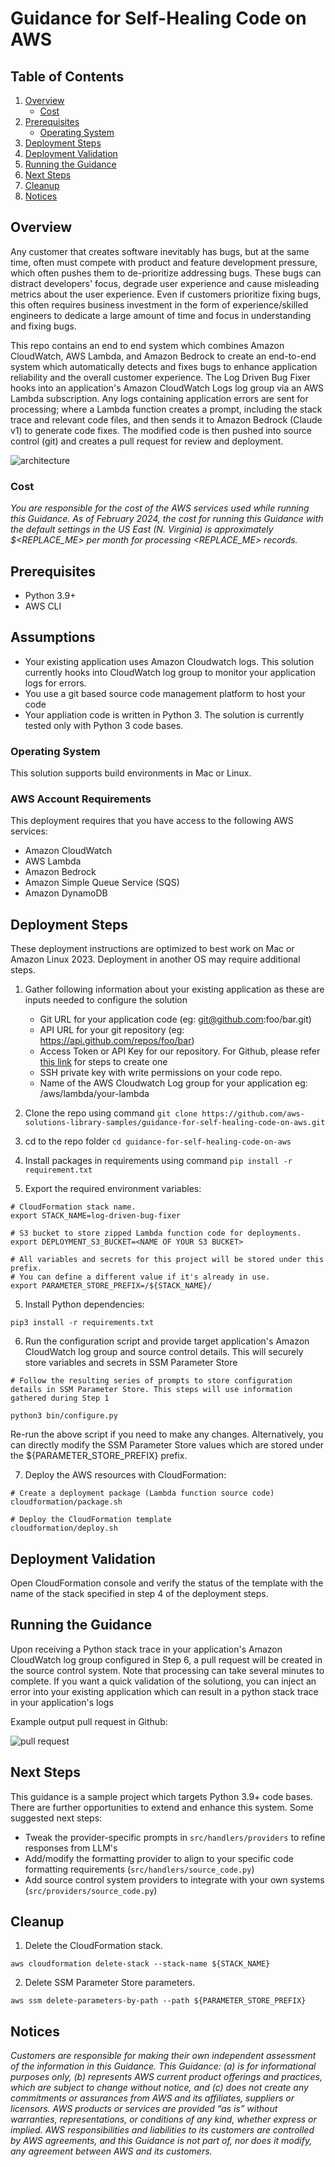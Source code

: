 # Guidance for Self-Healing Code on AWS

## Table of Contents

1. [Overview](#overview)
   - [Cost](#cost)
2. [Prerequisites](#prerequisites)
   - [Operating System](#operating-system)
3. [Deployment Steps](#deployment-steps)
4. [Deployment Validation](#deployment-validation)
5. [Running the Guidance](#running-the-guidance)
6. [Next Steps](#next-steps)
7. [Cleanup](#cleanup)
8. [Notices](#notices)

## Overview

Any customer that creates software inevitably has bugs, but at the same time, often must compete with product and feature development pressure, which often pushes them to de-prioritize addressing bugs. These bugs can distract developers' focus, degrade user experience and cause misleading metrics about the user experience. Even if customers prioritize fixing bugs, this often requires business investment in the form of experience/skilled engineers to dedicate a large amount of time and focus in understanding and fixing bugs.

This repo contains an end to end system which combines Amazon CloudWatch, AWS Lambda, and Amazon Bedrock to create an end-to-end system which automatically detects and fixes bugs to enhance application reliability and the overall customer experience. The Log Driven Bug Fixer hooks into an application's Amazon CloudWatch Logs log group via an AWS Lambda subscription. Any logs containing application errors are sent for processing; where a Lambda function creates a prompt, including the stack trace and relevant code files, and then sends it to Amazon Bedrock (Claude v1) to generate code fixes. The modified code is then pushed into source control (git) and creates a pull request for review and deployment.

![architecture](assets/images/architecture.png)

### Cost

_You are responsible for the cost of the AWS services used while running this Guidance. As of February 2024, the cost for running this Guidance with the default settings in the US East (N. Virginia) is approximately $<REPLACE_ME> per month for processing <REPLACE_ME> records._

## Prerequisites

- Python 3.9+
- AWS CLI

## Assumptions

- Your existing application uses Amazon Cloudwatch logs. This solution currently hooks into CloudWatch log group to monitor your application logs for errors.
- You use a git based source code management platform to host your code
- Your appliation code is written in Python 3. The solution is currently tested only with Python 3 code bases.

### Operating System

This solution supports build environments in Mac or Linux.

### AWS Account Requirements

This deployment requires that you have access to the following AWS services:

- Amazon CloudWatch
- AWS Lambda
- Amazon Bedrock
- Amazon Simple Queue Service (SQS)
- Amazon DynamoDB

## Deployment Steps

These deployment instructions are optimized to best work on Mac or Amazon Linux 2023. Deployment in another OS may require additional steps.

1. Gather following information about your existing application as these are inputs needed to configure the solution

   - Git URL for your application code (eg: git@github.com:foo/bar.git)
   - API URL for your git repository (eg: https://api.github.com/repos/foo/bar)
   - Access Token or API Key for our repository. For Github, please refer [this link](https://docs.github.com/en/authentication/keeping-your-account-and-data-secure/managing-your-personal-access-tokens) for steps to create one
   - SSH private key with write permissions on your code repo.
   - Name of the AWS Cloudwatch Log group for your application eg: /aws/lambda/your-lambda

2. Clone the repo using command `git clone https://github.com/aws-solutions-library-samples/guidance-for-self-healing-code-on-aws.git`
3. cd to the repo folder `cd guidance-for-self-healing-code-on-aws`
4. Install packages in requirements using command `pip install -r requirement.txt`
5. Export the required environment variables:

```
# CloudFormation stack name.
export STACK_NAME=log-driven-bug-fixer

# S3 bucket to store zipped Lambda function code for deployments.
export DEPLOYMENT_S3_BUCKET=<NAME OF YOUR S3 BUCKET>

# All variables and secrets for this project will be stored under this prefix.
# You can define a different value if it's already in use.
export PARAMETER_STORE_PREFIX=/${STACK_NAME}/
```

5. Install Python dependencies:

```
pip3 install -r requirements.txt
```

6. Run the configuration script and provide target application's Amazon CloudWatch log group and source control details. This will securely store variables and secrets in SSM Parameter Store

```
# Follow the resulting series of prompts to store configuration details in SSM Parameter Store. This steps will use information gathered during Step 1

python3 bin/configure.py
```

Re-run the above script if you need to make any changes. Alternatively, you can directly modify the SSM Parameter Store values which are stored under the ${PARAMETER_STORE_PREFIX} prefix.

7. Deploy the AWS resources with CloudFormation:

```
# Create a deployment package (Lambda function source code)
cloudformation/package.sh

# Deploy the CloudFormation template
cloudformation/deploy.sh
```

## Deployment Validation

Open CloudFormation console and verify the status of the template with the name of the stack specified in step 4 of the deployment steps.

## Running the Guidance

Upon receiving a Python stack trace in your application's Amazon CloudWatch log group configured in Step 6, a pull request will be created in the source control system. Note that processing can take several minutes to complete. If you want a quick validation of the solutiong, you can inject an error into your existing application which can result in a python stack trace in your application's logs

Example output pull request in Github:

![pull request](assets/images/pull_request.png)

## Next Steps

This guidance is a sample project which targets Python 3.9+ code bases. There are further opportunities to extend and enhance this system. Some suggested next steps:

- Tweak the provider-specific prompts in `src/handlers/providers` to refine responses from LLM's
- Add/modify the formatting provider to align to your specific code formatting requirements (`src/handlers/source_code.py`)
- Add source control system providers to integrate with your own systems (`src/providers/source_code.py`)

## Cleanup

1. Delete the CloudFormation stack.

```
aws cloudformation delete-stack --stack-name ${STACK_NAME}
```

2. Delete SSM Parameter Store parameters.

```
aws ssm delete-parameters-by-path --path ${PARAMETER_STORE_PREFIX}
```

## Notices

_Customers are responsible for making their own independent assessment of the information in this Guidance. This Guidance: (a) is for informational purposes only, (b) represents AWS current product offerings and practices, which are subject to change without notice, and (c) does not create any commitments or assurances from AWS and its affiliates, suppliers or licensors. AWS products or services are provided “as is” without warranties, representations, or conditions of any kind, whether express or implied. AWS responsibilities and liabilities to its customers are controlled by AWS agreements, and this Guidance is not part of, nor does it modify, any agreement between AWS and its customers._
